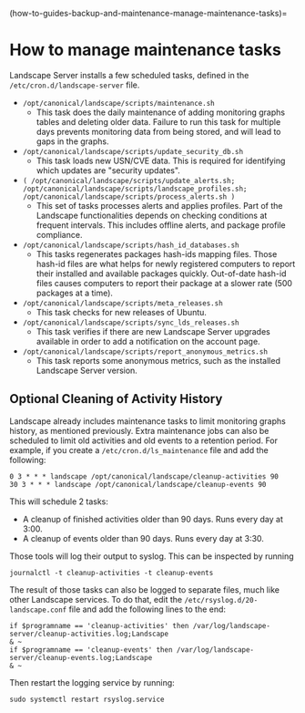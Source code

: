 (how-to-guides-backup-and-maintenance-manage-maintenance-tasks)=
# How to manage maintenance tasks

Landscape Server installs a few scheduled tasks, defined in the `/etc/cron.d/landscape-server` file.

* `/opt/canonical/landscape/scripts/maintenance.sh`
    - This task does the daily maintenance of adding monitoring graphs tables and deleting older data. Failure to run this task for multiple days prevents monitoring data from being stored, and will lead to gaps in the graphs.
* `/opt/canonical/landscape/scripts/update_security_db.sh`
    - This task loads new USN/CVE data. This is required for identifying which updates are "security updates".
* `( /opt/canonical/landscape/scripts/update_alerts.sh; /opt/canonical/landscape/scripts/landscape_profiles.sh; /opt/canonical/landscape/scripts/process_alerts.sh )`
    - This set of tasks processes alerts and applies profiles. Part of the Landscape functionalities depends on checking conditions at frequent intervals. This includes offline alerts, and package profile compliance.
* `/opt/canonical/landscape/scripts/hash_id_databases.sh`
    - This tasks regenerates packages hash-ids mapping files. Those hash-id files are what helps for newly registered computers to report their installed and available packages quickly. Out-of-date hash-id files causes computers to report their package at a slower rate (500 packages at a time).
* `/opt/canonical/landscape/scripts/meta_releases.sh`
    - This task checks for new releases of Ubuntu.
* `/opt/canonical/landscape/scripts/sync_lds_releases.sh`
    - This task verifies if there are new Landscape Server upgrades available in order to add a notification on the account page.
* `/opt/canonical/landscape/scripts/report_anonymous_metrics.sh`
    - This task reports some anonymous metrics, such as the installed Landscape Server version.


## Optional Cleaning of Activity History

Landscape already includes maintenance tasks to limit monitoring graphs history, as mentioned previously. Extra maintenance jobs can also be scheduled to limit old activities and old events to a retention period. For example, if you create a `/etc/cron.d/ls_maintenance` file and add the following:

```text
0 3 * * * landscape /opt/canonical/landscape/cleanup-activities 90
30 3 * * * landscape /opt/canonical/landscape/cleanup-events 90
```

This will schedule 2 tasks:

- A cleanup of finished activities older than 90 days. Runs every day at 3:00.
- A cleanup of events older than 90 days. Runs every day at 3:30.

Those tools will log their output to syslog. This can be inspected by running

```text
journalctl -t cleanup-activities -t cleanup-events
```

The result of those tasks can also be logged to separate files, much like other Landscape services. To do that, edit the `/etc/rsyslog.d/20-landscape.conf` file and add the following lines to the end:

```text
if $programname == 'cleanup-activities' then /var/log/landscape-server/cleanup-activities.log;Landscape
& ~
if $programname == 'cleanup-events' then /var/log/landscape-server/cleanup-events.log;Landscape
& ~
```

Then restart the logging service by running:

```text
sudo systemctl restart rsyslog.service
```


